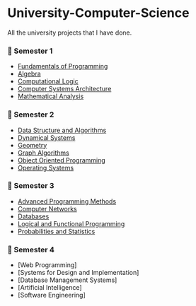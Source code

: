 # University-Computer-Science
All the university projects that I have done.

### :closed_book: Semester 1
  - [Fundamentals of Programming](https://github.com/VescanAntonia/University-Computer-Science/tree/main/Semester%201/Fundamentals%20of%20Programming)
  - [Algebra](https://github.com/VescanAntonia/University-Computer-Science/tree/main/Semester%201/Algebra/Courses)
  - [Computational Logic](https://github.com/VescanAntonia/University-Computer-Science/tree/main/Semester%201/Computational%20Logic)
  - [Computer Systems Architecture](https://github.com/VescanAntonia/University-Computer-Science/tree/main/Semester%201/Computer%20Systems%20Architecture)
  - [Mathematical Analysis](https://github.com/VescanAntonia/University-Computer-Science/tree/main/Semester%201/Mathematical%20Analysis/Courses%20and%20seminars)

### :green_book: Semester 2 
  - [Data Structure and Algorithms](https://github.com/VescanAntonia/University-Computer-Science/tree/main/Semester%202/Data%20Structure%20and%20Algorithms)
  - [Dynamical Systems](https://github.com/VescanAntonia/University-Computer-Science/tree/main/Semester%202/Dynamical%20Systems)
  - [Geometry](https://github.com/VescanAntonia/University-Computer-Science/tree/main/Semester%202/Geometry)
  - [Graph Algorithms](https://github.com/VescanAntonia/University-Computer-Science/tree/main/Semester%202/Graph%20Algorithms)
  - [Object Oriented Programming](https://github.com/VescanAntonia/University-Computer-Science/tree/main/Semester%202/Object%20Oriented%20Programming)
  - [Operating Systems](https://github.com/VescanAntonia/University-Computer-Science/tree/main/Semester%202/Operating%20Systems)

### 	:blue_book: Semester 3
  - [Advanced Programming Methods](https://github.com/VescanAntonia/University-Computer-Science/tree/main/Semester%203/Advanced%20Programming%20Methods)
  - [Computer Networks](https://github.com/VescanAntonia/University-Computer-Science/tree/main/Semester%203/Computer%20Networks)
  - [Databases](https://github.com/VescanAntonia/University-Computer-Science/tree/main/Semester%203/Databases)
  - [Logical and Functional Programming](https://github.com/VescanAntonia/University-Computer-Science/tree/main/Semester%203/Logical%20and%20Functional%20Programming)
  - [Probabilities and Statistics](https://github.com/VescanAntonia/University-Computer-Science/tree/main/Semester%203/Probabilities%20and%20Statistics)
  
### :orange_book: Semester 4
  - [Web Programming]
  - [Systems for Design and Implementation]
  - [Database Management Systems]
  - [Artificial Intelligence]
  - [Software Engineering]
  
